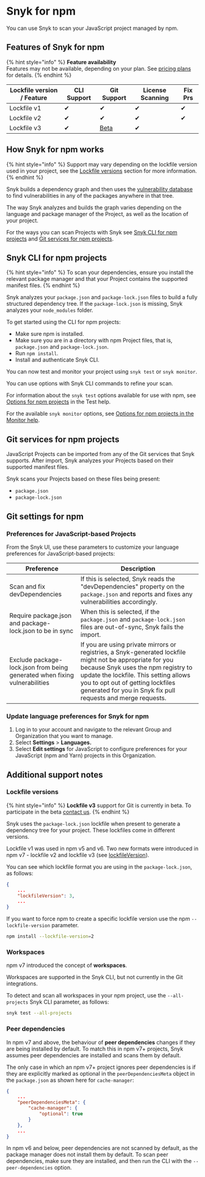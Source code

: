 # Snyk for npm

You can use Snyk to scan your JavaScript project managed by npm.

## Features of Snyk for npm

{% hint style="info" %}
**Feature availability**\
Features may not be available, depending on your plan. See [pricing plans](https://snyk.io/plans/) for details.
{% endhint %}

| Lockfile version / Feature | CLI Support | Git Support                               | License Scanning | Fix Prs |
| -------------------------- | ----------- | ----------------------------------------- | ---------------- | ------- |
| Lockfile v1                | ✔︎          | ✔︎                                        | ✔︎               | ✔︎      |
| Lockfile v2                | ✔︎          | ✔︎                                        | ✔︎               | ✔︎      |
| Lockfile v3                | ✔︎          | [Beta](snyk-for-npm.md#lockfile-versions) | ✔︎               |         |

## How Snyk for npm works

{% hint style="info" %}
Support may vary depending on the lockfile version used in your project, see the [Lockfile versions](snyk-for-npm.md#lockfile-versions) section for more information.
{% endhint %}

Snyk builds a dependency graph and then uses the [vulnerability database](https://snyk.io/vuln) to find vulnerabilities in any of the packages anywhere in that tree.

The way Snyk analyzes and builds the graph varies depending on the language and package manager of the Project, as well as the location of your project.&#x20;

For the ways you can scan Projects with Snyk see [Snyk CLI for npm projects](snyk-for-npm.md#snyk-cli-for-npm-projects) and [Git services for npm projects](snyk-for-npm.md#git-services-for-npm-projects).

## Snyk CLI for npm projects

{% hint style="info" %}
To scan your dependencies, ensure you install the relevant package manager and that your Project contains the supported manifest files.
{% endhint %}

Snyk analyzes your `package.json` and `package-lock.json` files to build a fully structured dependency tree. If the `package-lock.json` is missing, Snyk analyzes your `node_modules` folder.

To get started using the CLI for npm projects:

* Make sure npm is installed.
* Make sure you are in a directory with npm Project files, that is, `package.json` and `package-lock.json`.
* Run `npm install`.
* Install and authenticate Snyk CLI.

You can now test and monitor your project using `snyk test` or `snyk monitor`.

You can use options with Snyk CLI commands to refine your scan.&#x20;

For information about the `snyk test` options available for use with npm, see [Options for npm projects](https://docs.snyk.io/snyk-cli/commands/test#options-for-npm-projects) in the Test help.&#x20;

For the available `snyk monitor` options, see [Options for npm projects in the Monitor help](https://docs.snyk.io/snyk-cli/commands/monitor#options-for-npm-projects).

## Git services for npm projects

JavaScript Projects can be imported from any of the Git services that Snyk supports. After import, Snyk analyzes your Projects based on their supported manifest files.

Snyk scans your Projects based on these files being present:

* `package.json`
* `package-lock.json`

## Git settings for npm

### Preferences for JavaScript-based Projects

From the Snyk UI, use these parameters to customize your language preferences for JavaScript-based projects:

| Preference                                                                 | Description                                                                                                                                                                                                                                                                                   |
| -------------------------------------------------------------------------- | --------------------------------------------------------------------------------------------------------------------------------------------------------------------------------------------------------------------------------------------------------------------------------------------- |
| Scan and fix devDependencies                                               | If this is selected, Snyk reads the "devDependencies" property on the `package.json` and reports and fixes any vulnerabilities accordingly.                                                                                                                                                   |
| Require package.json and package-lock.json to be in sync                   | When this is selected, if the `package.json` and `package-lock.json` files are out-of-sync, Snyk fails the import.                                                                                                                                                                            |
| Exclude package-lock.json from being generated when fixing vulnerabilities | If you are using private mirrors or registries, a Snyk-generated lockfile might not be appropriate for you because Snyk uses the npm registry to update the lockfile. This setting allows you to opt out of getting lockfiles generated for you in Snyk fix pull requests and merge requests. |

### Update language preferences for Snyk for npm

1. Log in to your account and navigate to the relevant Group and Organization that you want to manage.
2. Select **Settings** > **Languages.**
3. Select **Edit settings** for JavaScript to configure preferences for your JavaScript (npm and Yarn) projects in this Organization.

## Additional support notes

### Lockfile versions

{% hint style="info" %}
**Lockfile v3** support for Git is currently in beta. To participate in the beta [contact us](mailto:support@snyk.io).
{% endhint %}

Snyk uses the `package-lock.json` lockfile when present to generate a dependency tree for your project. These lockfiles come in different versions.

Lockfile v1 was used in npm v5 and v6. Two new formats were introduced in npm v7 - lockfile v2 and lockfile v3 (see [lockfileVersion](https://docs.npmjs.com/cli/v9/configuring-npm/package-lock-json#lockfileversion)).

You can see which lockfile format you are using in the `package-lock.json`, as follows:

```json
{
    ...
    "lockfileVersion": 3,
    ...
}
```

If you want to force npm to create a specific lockfile version use the npm `--lockfile-version` parameter.

```bash
npm install --lockfile-version=2
```

### Workspaces

npm v7 introduced the concept of **workspaces**.&#x20;

Workspaces are supported in the Snyk CLI, but not currently in the Git integrations.

To detect and scan all workspaces in your npm project, use the `--all-projects` Snyk CLI parameter, as follows:

```bash
snyk test --all-projects
```

### Peer dependencies

In npm v7 and above, the behaviour of **peer dependencies** changes if they are being installed by default. To match this in npm v7+ projects, Snyk assumes peer dependencies are installed and scans them by default.

The only case in which an npm v7+ project ignores peer dependencies is if they are explicitly marked as optional in the `peerDependenciesMeta` object in the `package.json` as shown here for `cache-manager`:

```json
{
    ...
    "peerDependenciesMeta": {
        "cache-manager": {
            "optional": true
        }
    },
    ...
}
```

In npm v6 and below, peer dependencies are not scanned by default, as the package manager does not install them by default. To scan peer dependencies, make sure they are installed, and then run the CLI with the `--peer-dependencies` option.
